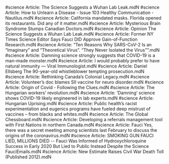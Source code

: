 #science
Article: The Science Suggests a Wuhan Lab Leak.mdN
#science
Article: How to Unlearn a Disease - Issue 103 Healthy Communication - Nautilus.mdN
#science
Article: California mandated masks. Florida opened its restaurants. Did any of it matter.mdN
#science
Article: Mysterious Brain Syndrome Stumps Canadian Doctors.mdN
#science
Article: Opinion  The Science Suggests a Wuhan Lab Leak.mdN
#science
Article: Former NY Times Science Editor Says Fauci DID Approve Gain-of-Function Research.mdN
#science
Article: “Ten Reasons Why SARS-CoV-2 Is an “Imaginary” and “Theoretical Virus”. “They Never Isolated the Virus””.mdN
#science
Article: Damning science strongly suggests that COVID-19 is a man-made monster.mdN
#science
Article: I would probably prefer to have natural immunity — Viral Immunologist.mdN
#science
Article: Daniel Ellsberg The 90-year-old whistleblower tempting prosecution.mdN
#science
Article: Rethinking Canada’s Colonial Legacy.mdN
#science
Article: Volunteer’s doc blames SII vaccine for neuro disorder.mdN
#science
Article: Origin of Covid - Following the Clues.mdN
#science
Article: The Hungarian workers' revolution.mdN
#science
Article: ‘Damning’ science shows COVID-19 likely engineered in lab experts.mdN
#science
Article: Hungarian Uprising.mdN
#science
Article: Public health’s racist experimentation and eugenics programs have fueled deep mistrust of vaccines – from blacks and whites.mdN
#science
Article: The Global Chessboard.mdN
#science
Article: Developing a referrals management tool with First Nations in northern Canada.mdN
#science
Article: Fauci Yes, there was a secret meeting among scientists last February to discuss the origins of the coronavirus.mdN
#science
Article: SMOKING GUN FAUCI LIED, MILLIONS DIED -- Fauci Was Informed of Hydroxychloroquine Success in Early 2020 But Lied to Public Instead Despite the Science FauciEmails.mdN
#science
Article: New Estimate Raises Civil War Death Toll (Published 2012).mdN
